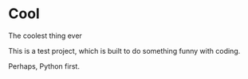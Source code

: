 # Cool
The coolest thing ever

This is a test project, which is built to do something funny with coding.

Perhaps, Python first.
